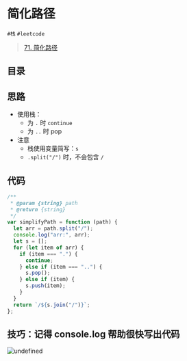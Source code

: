 
# 简化路径

`#栈` `#leetcode` 

> [71. 简化路径](https://leetcode.cn/problems/simplify-path/)


## 目录
<!-- toc -->
 ## 思路 

- 使用栈：
	- 为 `.` 时 `continue`
	- 为 `..` 时 pop
- 注意
	- 栈使用变量简写：`s`
	- `.split("/")` 时，不会包含 `/`

## 代码

```javascript hl:11
/**
 * @param {string} path
 * @return {string}
 */
var simplifyPath = function (path) {
  let arr = path.split("/");
  console.log("arr:", arr);
  let s = [];
  for (let item of arr) {
    if (item === ".") {
      continue;
    } else if (item === "..") {
      s.pop();
    } else if (item) {
      s.push(item);
    }
  }
  return `/${s.join("/")}`;
};

```

## 技巧：记得 console.log 帮助很快写出代码

![undefined](#)